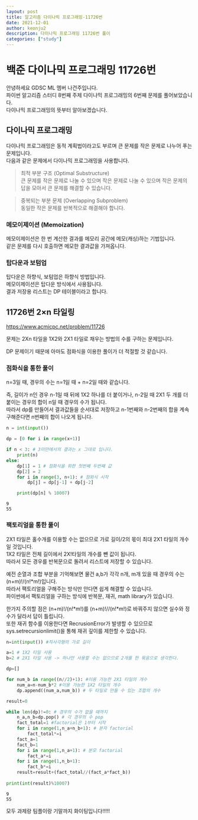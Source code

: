 ```yaml
---
layout: post
title: 알고리즘 다이나믹 프로그래밍-11726번
date: 2021-12-01
author: keonju2
description: 다이나믹 프로그래밍 11726번 풀이
categories: ["study"]
---
```


# 백준 다이나믹 프로그래밍 11726번  

안녕하세요 GDSC ML 멤버 나건주입니다.  
파이썬 알고리즘 스터디 8번째 주제 다이나믹 프로그래밍의 6번째 문제를 풀어보았습니다.  
다이나믹 프로그래밍의 뜻부터 알아보겠습니다. 


## 다이나믹 프로그래밍

다이나믹 프로그래밍은 동적 계획법이라고도 부르며 큰 문제를 작은 문제로 나누어 푸는 문제입니다.  
다음과 같은 문제에서 다이나믹 프로그래밍을 사용합니다.  

> 최적 부분 구조 (Optimal Substructure)  
큰 문제를 작은 문제로 나눌 수 있으며 작은 문제로 나눌 수 있으며 작은 문제의 답을 모아서 큰 문제를 해결할 수 있습니다.  

> 중복되는 부분 문제 (Overlapping Subproblem)  
동일한 작은 문제를 반복적으로 해결해야 합니다.  

### 메모이제이션 (Memoization)  
    
메모이제이션은 한 번 계산한 결과를 메모리 공간에 메모(캐싱)하는 기법입니다.  
같은 문제를 다시 호출하면 메모한 결과값을 가져옵니다.  

### 탑다운과 보텀업

탑다운은 하향식, 보텀업은 하향식 방법입니다.  
메모이제이션은 탑다운 방식에서 사용됩니다.  
결과 저장용 리스트는 DP 테이블이라고 합니다.  

## 11726번 2×n 타일링

<https://www.acmicpc.net/problem/11726>  

문제는 2Xn 타일을 1X2와 2X1 타일로 채우는 방법의 수를 구하는 문제입니다.  

DP 문제이기 때문에 아마도 점화식을 이용한 풀이가 더 적절할 것 같습니다.  

### 점화식을 통한 풀이

n=3일 때, 경우의 수는 n=1일 때 + n=2일 때와 같습니다.  

즉, 길이가 n인 경우 n-1일 때 뒤에 1X2 하나를 더 붙이거나, n-2일 때 2X1 두 개를 더 붙이는 경우의 합이 n일 때 경우의 수가 됩니다.  
따라서 dp를 만들어서 결과값들을 순서대로 저장하고 n-1번째와 n-2번째의 합을 계속 구해준다면 n번째의 합이 나오게 됩니다.  


```python
n = int(input())

dp = [0 for i in range(x+1)]

if n < 3: # 3미만에서의 결과는 x 그대로 입니다.
    print(n)
else:
    dp[1] = 1 # 점화식을 위한 첫번째 두번째 값
    dp[2] = 2
    for i in range(3, n+1): # 점화식 시작
        dp[j] = dp[j-1] + dp[j-2]

    print(dp[n] % 10007)
```

    9
    55
    

### 팩토리얼을 통한 풀이  

2X1 타일은 홀수개를 이용할 수는 없으므로 가로 길이/2의 몫이 최대 2X1 타일의 개수일 것입니다.  
1X2 타일은 전체 길이에서 2X!타일의 개수를 뺀 값이 됩니다.  
따라서 모든 경우를 반복문으로 돌려서 리스트에 저장할 수 있습니다.  

예전 순열과 조합 부분을 기억해보면 물건 a,b가 각각 n개, m개 있을 때 경우의 수는 (n+m)!/(n!*m!)입니다.  
따라서 팩토리얼을 구해주는 방식만 안다면 쉽게 해결할 수 있습니다.  
파이썬에서 팩토리얼을 구하는 방식에 반복문, 재귀, math library가 있습니다.  
 
한가지 주의할 점은 (n+m)!/(n!*m!)를 (n+m)!//(n!*m!)로 바꿔주지 않으면 실수와 정수가 달라서 답이 틀립니다.  
또한 재귀 함수를 이용한다면 RecrusionError가 발생할 수 있으므로 sys.setrecursionlimit()을 통해 재귀 깊이를 제한할 수 있습니다.  


```python
n=int(input()) #직사각형의 가로 길이

a=1 # 1X2 타일 사용
b=2 # 2X1 타일 사용 -> 하나만 사용할 수는 없으므로 2개를 한 묶음으로 생각한다.  

dp=[]

for num_b in range((n//2)+1): #이용 가능한 2X1 타일의 개수
    num_a=n-num_b*2 #이용 가능한 1X2 타일의 개수
    dp.append((num_a,num_b)) # 두 타일로 만들 수 있는 조합의 개수

result=0

while len(dp)!=0: # 경우의 수가 없을 때까지
    n_a,n_b=dp.pop() # 각 경우의 수 pop
    fact_total=1 #factorial은 1부터 시작
    for i in range(1,n_a+n_b+1): # 분자 factorial
        fact_total*=i
    fact_a=1
    fact_b=1
    for i in range(1,n_a+1): # 분모 factorial
        fact_a*=i
    for i in range(1,n_b+1):
        fact_b*=i
    result=result+(fact_total//(fact_a*fact_b))
    
print(int(result)%10007)
```

    9
    55
    


모두 과제랑 팀플이랑 기말까지 화이팅입니다!!!!!